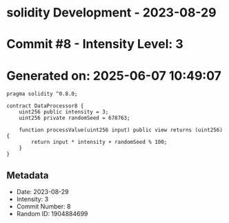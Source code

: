 ﻿# solidity Development - 2023-08-29
# Commit #8 - Intensity Level: 3
# Generated on: 2025-06-07 10:49:07
```solidity
pragma solidity ^0.8.0;

contract DataProcessor8 {
    uint256 public intensity = 3;
    uint256 private randomSeed = 678763;

    function processValue(uint256 input) public view returns (uint256) {
        return input * intensity + randomSeed % 100;
    }
}
```
## Metadata
- Date: 2023-08-29
- Intensity: 3
- Commit Number: 8
- Random ID: 1904884699
